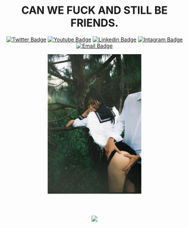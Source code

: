 <!-- Header -->
<header>
  <h1 align="center">
    CAN WE FUCK AND STILL BE FRIENDS.
  </h1>

<div align="center">

  [![Twitter Badge](https://img.shields.io/badge/-kiemuchan1212-1ca0f1?style=flat&labelColor=1ca0f1&logo=twitter&logoColor=white&link=https://twitter.com/kiemuchan1212)](https://twitter.com/kiemuchan1212) 
  [![Youtube Badge](https://img.shields.io/badge/-kiemuchan1212-e74c3c?style=flat&labelColor=e74c3c&logo=youtube&logoColor=white)](https://youtube.com/@kiemuchan1212) 
  [![Linkedin Badge](https://img.shields.io/badge/-kiemuchan1212-0e76a8?style=flat&labelColor=0e76a8&logo=linkedin&logoColor=white)](https://www.linkedin.com/in/kiemuchan1212/) 
  [![Intagram Badge](https://img.shields.io/badge/-kiemuchan1212-e84393?style=flat&labelColor=e84393&logo=instagram&logoColor=white)](https://instagram.com/kiemuchan1212) 
  [![Email Badge](https://img.shields.io/badge/-kiemuchan1212-c0392b?style=flat&labelColor=c0392b&logo=gmail&logoColor=white)](mailto:kiemuchan1212@gmail.com)

</div>
  <div align="center">
    <img src="https://github.com/khiemtv1212/khiemtv1212/blob/main/image.JPG" width="50%" height="50%">
<!--         <img src=" https://github.com/khiemtv1212/Images/blob/main/Berserk.jpg" width="50%" height="50%"> -->
  </div>
  
</header>
<body>

  <div align="center">
  <a href="https://www.youtube.com/watch?v=wefOI4tnW08"><img src="https://github.com/khiemtv1212kiemuchan1212/blob/main/xnxx.gif" /></a>
</div>

</body>
